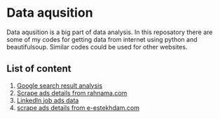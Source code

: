# Data aqusition
Data aqusition is a big part of data analysis. In this reposatory there are some of my codes for getting data from internet using python and beautifulsoup. Similar codes could be used for other websites.
## List of content
1. [Google search result analysis](Google-search-result-analysis/readme.md)
2. [Scrape ads details from rahnama.com](https://github.com/Marjanj67/Data-aqusition/blob/084cf585d9a8e8ac7fb3e03c8a09b32906e638f3/Scrape%20ads%20details%20from%20rahnama.com/readme.md)
3. [LinkedIn job ads data](linkedIn/readme.md)
4. [scrape ads details from e-estekhdam.com](https://github.com/Marjanj67/Data-aqusition/blob/084cf585d9a8e8ac7fb3e03c8a09b32906e638f3/scrape%20ads%20details%20from%20e-estekhdam.com/readme.md)
